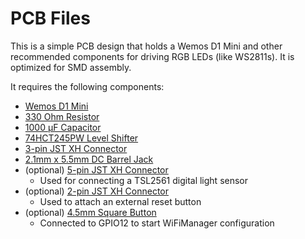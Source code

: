 # PCB Files
This is a simple PCB design that holds a Wemos D1 Mini and other recommended components for driving RGB LEDs (like WS2811s). It is optimized for SMD assembly.

It requires the following components:
* [Wemos D1 Mini](https://www.aliexpress.com/store/product/D1-mini-Mini-NodeMcu-4M-bytes-Lua-WIFI-Internet-of-Things-development-board-based-ESP8266/1331105_32529101036.html)
* [330 Ohm Resistor](https://lcsc.com/product-detail/Chip-Resistor-Surface-Mount_UNI-ROYAL-Uniroyal-Elec-0603WAF3300T5E_C23138.html)
* [1000 µF Capacitor](https://lcsc.com/product-detail/Tantalum-Capacitors_AVX-TAJE108M006RNJ_C54883.html)
* [74HCT245PW Level Shifter](https://lcsc.com/product-detail/74-Series_Nexperia-74HCT245PW_C5980.html)
* [3-pin JST XH Connector](https://www.digikey.com/product-detail/en/jst-sales-america-inc/B3B-XH-A-LF-SN/455-2248-ND/1651046)
* [2.1mm x 5.5mm DC Barrel Jack](https://www.digikey.com/product-detail/en/cui-inc/PJ-037A/CP-037A-ND/1644545)
* (optional) [5-pin JST XH Connector](https://www.digikey.com/product-detail/en/jst-sales-america-inc/B5B-XH-A-LF-SN/455-2270-ND/1530483)
    * Used for connecting a TSL2561 digital light sensor
* (optional) [2-pin JST XH Connector](https://www.digikey.com/product-detail/en/jst-sales-america-inc/B2B-XH-A(LF)(SN)/455-2247-ND/1651045)
    * Used to attach an external reset button
* (optional) [4.5mm Square Button](https://lcsc.com/product-detail/Tactile-Switches_C-K_PTS530GN055SMTRLFS_C-K-PTS530GN055SMTRLFS_C221861.html)
    * Connected to GPIO12 to start WiFiManager configuration